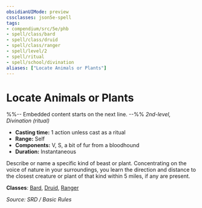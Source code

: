 ```yaml
---
obsidianUIMode: preview
cssclasses: json5e-spell
tags:
- compendium/src/5e/phb
- spell/class/bard
- spell/class/druid
- spell/class/ranger
- spell/level/2
- spell/ritual
- spell/school/divination
aliases: ["Locate Animals or Plants"]
---
```

# Locate Animals or Plants
%%-- Embedded content starts on the next line. --%%
*2nd-level, Divination (ritual)*  

- **Casting time:** 1 action unless cast as a ritual
- **Range:** Self
- **Components:** V, S, a bit of fur from a bloodhound
- **Duration:** Instantaneous

Describe or name a specific kind of beast or plant. Concentrating on the voice of nature in your surroundings, you learn the direction and distance to the closest creature or plant of that kind within 5 miles, if any are present.

**Classes**: [Bard](Bard.md), [Druid](System%20Resources/DND%20Wiki/Classes/Druid/Druid.md), [Ranger](Ranger.md)

*Source: SRD / Basic Rules*